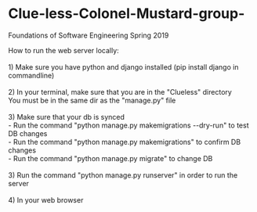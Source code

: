 # Clue-less-Colonel-Mustard-group-
Foundations of Software Engineering Spring 2019


How to run the web server locally:<br><br>
    1) Make sure you have python and django installed (pip install django in commandline)<br><br>
    2) In your terminal, make sure that you are in the "Clueless" directory<br>
        You must be in the same dir as the "manage.py" file<br><br>
    3) Make sure that your db is synced<br>
        - Run the command "python manage.py makemigrations --dry-run" to test DB changes<br>
        - Run the command "python manage.py makemigrations" to confirm DB changes<br>
        - Run the command "python manage.py migrate" to change DB<br><br>
    3) Run the command "python manage.py runserver" in order to run the server<br><br>
    4) In your web browser<br>
